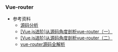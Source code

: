 ### Vue-router

- 参考资料
  - [源码分析](https://github.com/Sally-he/code-analysis)
  - [[Vue.js进阶]从源码角度剖析vue-router（一）](https://juejin.im/post/5cda27d56fb9a0320361a708#heading-0)
  - [[Vue.js进阶]从源码角度剖析vue-router（二）](https://juejin.im/post/5ceaa3bef265da1bc94ecaf3#heading-0)
  - [vue-router源码全解析](https://juejin.im/post/5df0ada0f265da33d56d1a2f#heading-4)